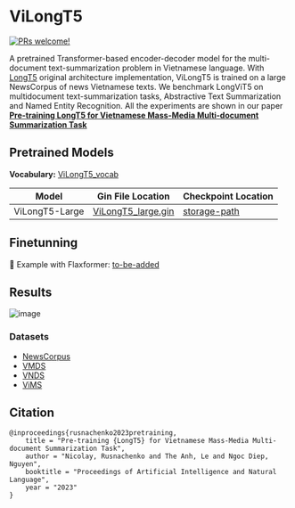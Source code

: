 # ViLongT5
[![PRs welcome!](https://img.shields.io/badge/PRs-welcome-brightgreen.svg)]()

A pretrained Transformer-based encoder-decoder model for the
multi-document text-summarization
problem in Vietnamese language.
With [LongT5](https://github.com/google/flaxformer) original architecture
implementation,
ViLongT5 is trained on a large NewsCorpus of news Vietnamese texts.
We benchmark LongViT5 on multidocument text-summarization tasks,
Abstractive Text Summarization and Named Entity Recognition.
All the experiments are shown in our paper
**[Pre-training LongT5 for Vietnamese Mass-Media
Multi-document Summarization Task]()**


## Pretrained Models
**Vocabulary:**
[ViLongT5_vocab](sentencepiece-model/vietnam.vocab)

Model        | Gin File Location                                                                  | Checkpoint Location|
------------ | ---------------------------------------------------------------------------------- | -------------------|
ViLongT5-Large | [ViLongT5_large.gin]() | [storage-path]() |

## Finetunning

📄 Example with Flaxformer: [to-be-added]()


## Results

![image](https://user-images.githubusercontent.com/14871187/232292497-0f16fc97-1eac-49cb-b2b4-feb8629224db.png)


### Datasets
- [NewsCorpus](https://github.com/binhvq/news-corpus)
- [VMDS](https://github.com/lupanh/VietnameseMDS)
- [VNDS](https://github.com/ThanhChinhBK/vietnews)
- [ViMS](https://github.com/CLC-HCMUS/ViMs-Dataset)

## Citation
```
@inproceedings{rusnachenko2023pretraining,
    title = "Pre-training {LongT5} for Vietnamese Mass-Media Multi-document Summarization Task",
    author = "Nicolay, Rusnachenko and The Anh, Le and Ngoc Diep, Nguyen",
    booktitle = "Proceedings of Artificial Intelligence and Natural Language",
    year = "2023"
}
```
